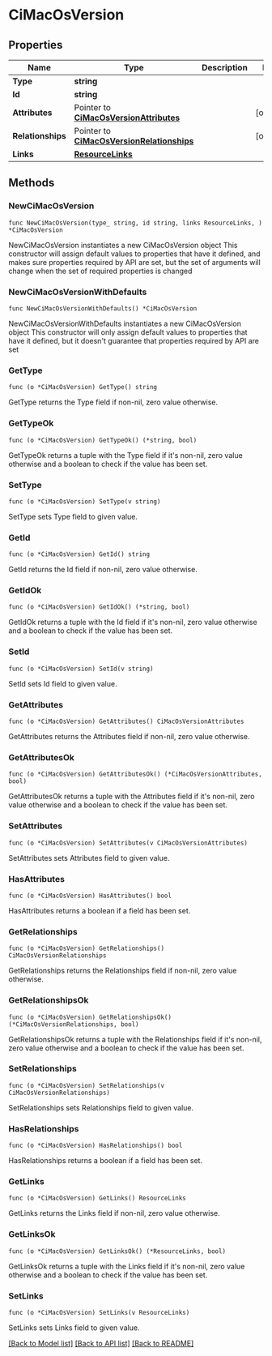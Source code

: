 # CiMacOsVersion

## Properties

Name | Type | Description | Notes
------------ | ------------- | ------------- | -------------
**Type** | **string** |  | 
**Id** | **string** |  | 
**Attributes** | Pointer to [**CiMacOsVersionAttributes**](CiMacOsVersionAttributes.md) |  | [optional] 
**Relationships** | Pointer to [**CiMacOsVersionRelationships**](CiMacOsVersionRelationships.md) |  | [optional] 
**Links** | [**ResourceLinks**](ResourceLinks.md) |  | 

## Methods

### NewCiMacOsVersion

`func NewCiMacOsVersion(type_ string, id string, links ResourceLinks, ) *CiMacOsVersion`

NewCiMacOsVersion instantiates a new CiMacOsVersion object
This constructor will assign default values to properties that have it defined,
and makes sure properties required by API are set, but the set of arguments
will change when the set of required properties is changed

### NewCiMacOsVersionWithDefaults

`func NewCiMacOsVersionWithDefaults() *CiMacOsVersion`

NewCiMacOsVersionWithDefaults instantiates a new CiMacOsVersion object
This constructor will only assign default values to properties that have it defined,
but it doesn't guarantee that properties required by API are set

### GetType

`func (o *CiMacOsVersion) GetType() string`

GetType returns the Type field if non-nil, zero value otherwise.

### GetTypeOk

`func (o *CiMacOsVersion) GetTypeOk() (*string, bool)`

GetTypeOk returns a tuple with the Type field if it's non-nil, zero value otherwise
and a boolean to check if the value has been set.

### SetType

`func (o *CiMacOsVersion) SetType(v string)`

SetType sets Type field to given value.


### GetId

`func (o *CiMacOsVersion) GetId() string`

GetId returns the Id field if non-nil, zero value otherwise.

### GetIdOk

`func (o *CiMacOsVersion) GetIdOk() (*string, bool)`

GetIdOk returns a tuple with the Id field if it's non-nil, zero value otherwise
and a boolean to check if the value has been set.

### SetId

`func (o *CiMacOsVersion) SetId(v string)`

SetId sets Id field to given value.


### GetAttributes

`func (o *CiMacOsVersion) GetAttributes() CiMacOsVersionAttributes`

GetAttributes returns the Attributes field if non-nil, zero value otherwise.

### GetAttributesOk

`func (o *CiMacOsVersion) GetAttributesOk() (*CiMacOsVersionAttributes, bool)`

GetAttributesOk returns a tuple with the Attributes field if it's non-nil, zero value otherwise
and a boolean to check if the value has been set.

### SetAttributes

`func (o *CiMacOsVersion) SetAttributes(v CiMacOsVersionAttributes)`

SetAttributes sets Attributes field to given value.

### HasAttributes

`func (o *CiMacOsVersion) HasAttributes() bool`

HasAttributes returns a boolean if a field has been set.

### GetRelationships

`func (o *CiMacOsVersion) GetRelationships() CiMacOsVersionRelationships`

GetRelationships returns the Relationships field if non-nil, zero value otherwise.

### GetRelationshipsOk

`func (o *CiMacOsVersion) GetRelationshipsOk() (*CiMacOsVersionRelationships, bool)`

GetRelationshipsOk returns a tuple with the Relationships field if it's non-nil, zero value otherwise
and a boolean to check if the value has been set.

### SetRelationships

`func (o *CiMacOsVersion) SetRelationships(v CiMacOsVersionRelationships)`

SetRelationships sets Relationships field to given value.

### HasRelationships

`func (o *CiMacOsVersion) HasRelationships() bool`

HasRelationships returns a boolean if a field has been set.

### GetLinks

`func (o *CiMacOsVersion) GetLinks() ResourceLinks`

GetLinks returns the Links field if non-nil, zero value otherwise.

### GetLinksOk

`func (o *CiMacOsVersion) GetLinksOk() (*ResourceLinks, bool)`

GetLinksOk returns a tuple with the Links field if it's non-nil, zero value otherwise
and a boolean to check if the value has been set.

### SetLinks

`func (o *CiMacOsVersion) SetLinks(v ResourceLinks)`

SetLinks sets Links field to given value.



[[Back to Model list]](../README.md#documentation-for-models) [[Back to API list]](../README.md#documentation-for-api-endpoints) [[Back to README]](../README.md)



